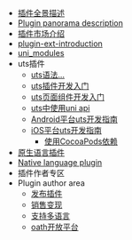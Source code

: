 * [插件全景描述](/plugin/README.md)
* [Plugin panorama description](/plugin/README.md)
* [插件市场介绍](/plugin/plugin-ext-introduction.md)
* [plugin-ext-introduction](/plugin/plugin-ext-introduction.md)
* [uni_modules](/plugin/uni_modules.md)
* uts插件
  * [uts语法...](/tutorial/syntax-uts.md)
  * [uts插件开发入门](uts-plugin.md)
  * [uts页面组件开发入门](uts-component.md)
  * [uts中使用uni api](uts-uni-api.md)
  * [Android平台uts开发指南](uts-for-android.md)
  * [iOS平台uts开发指南](uts-for-ios.md)
	* [使用CocoaPods依赖](uts-ios-cocoapods.md)
* [原生语言插件](/plugin/native-plugin.md)
* [Native language plugin](/plugin/native-plugin.md)
* 插件作者专区
* Plugin author area
  * [发布插件](/plugin/publish.md)
  * [销售变现](/plugin/sell.md)
  * [支持多语言](/plugin/language.md)
  * [oath开放平台](/plugin/oath.md)
